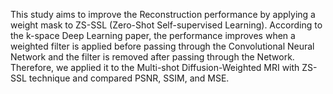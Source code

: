 

This study aims to improve the Reconstruction performance by applying a weight mask to ZS-SSL (Zero-Shot Self-supervised Learning). According to the k-space Deep Learning paper, the performance improves when a weighted filter is applied before passing through the Convolutional Neural Network and the filter is removed after passing through the Network. Therefore, we applied it to the Multi-shot Diffusion-Weighted MRI with ZS-SSL technique and compared PSNR, SSIM, and MSE.
